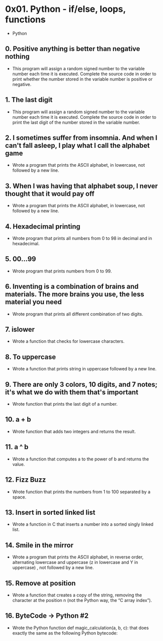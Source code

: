 # 0x01. Python - if/else, loops, functions
 * Python

## 0. Positive anything is better than negative nothing
 * This program will assign a random signed number to the variable number each time it is executed. Complete the source code in order to print whether the number stored in the variable number is positive or negative.

## 1. The last digit
 * This program will assign a random signed number to the variable number each time it is executed. Complete the source code in order to print the last digit of the number stored in the variable number.

## 2. I sometimes suffer from insomnia. And when I can't fall asleep, I play what I call the alphabet game
 * Wrote a program that prints the ASCII alphabet, in lowercase, not followed by a new line.

## 3. When I was having that alphabet soup, I never thought that it would pay off
 * Wrote a program  that prints the ASCII alphabet, in lowercase, not followed by a new line.

## 4. Hexadecimal printing
 * Wrote program that prints all numbers from 0 to 98 in decimal and in hexadecimal.

## 5. 00...99
 * Wrote program that prints numbers from 0 to 99.

## 6. Inventing is a combination of brains and materials. The more brains you use, the less material you need
 * Wrote program that prints all different combination of two digits.

## 7. islower
 * Wrote a function that checks for lowercase characters.

## 8. To uppercase
 * Wrote a function that prints string in uppercase followed by a new line.

## 9. There are only 3 colors, 10 digits, and 7 notes; it's what we do with them that's important
 * Wrote function that prints the last digit of a number.

## 10. a + b
 * Wrote function that adds two integers and returns the result.

## 11. a ^ b
 * Wrote a function that computes a to the power of b and returns the value.

## 12. Fizz Buzz
 * Wrote function that prints the numbers from 1 to 100 separated by a space.

## 13. Insert in sorted linked list
 * Wrote a function in C that inserts a number into a sorted singly linked list.

## 14. Smile in the mirror
 * Wrote a program that prints the ASCII alphabet, in reverse order, alternating lowercase and uppercase (z in lowercase and Y in uppercase) , not followed by a new line.

## 15. Remove at position
 * Wrote a function that creates a copy of the string, removing the character at the position n (not the Python way, the “C array index”).

## 16. ByteCode -> Python #2
 * Wrote  the Python function def magic_calculation(a, b, c): that does exactly the same as the following Python bytecode:
